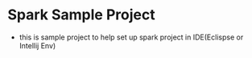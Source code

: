 # Spark Sample Project
* this is sample project to help set up spark project in IDE(Eclispse or Intellij Env)